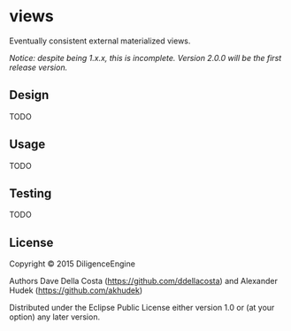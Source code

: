 # views

Eventually consistent external materialized views.

*Notice: despite being 1.x.x, this is incomplete. Version 2.0.0 will be
 the first release version.*

## Design

TODO

## Usage

TODO

## Testing

TODO

## License

Copyright © 2015 DiligenceEngine

Authors Dave Della Costa (https://github.com/ddellacosta) and Alexander Hudek (https://github.com/akhudek)

Distributed under the Eclipse Public License either version 1.0 or (at
your option) any later version.
